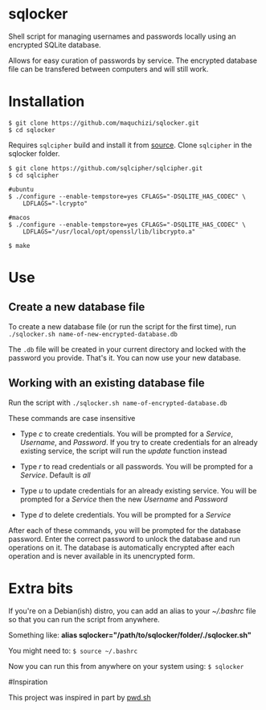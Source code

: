 # sqlocker
Shell script for managing usernames and passwords locally using an encrypted SQLite database.

Allows for easy curation of passwords by service. The encrypted database file can be transfered between computers and will still work.

# Installation

	$ git clone https://github.com/maquchizi/sqlocker.git
	$ cd sqlocker

Requires `sqlcipher` build and install it from [source](https://github.com/sqlcipher/sqlcipher.git).
Clone `sqlcipher` in the sqlocker folder.
```
$ git clone https://github.com/sqlcipher/sqlcipher.git 
$ cd sqlcipher

#ubuntu
$ ./configure --enable-tempstore=yes CFLAGS="-DSQLITE_HAS_CODEC" \
    LDFLAGS="-lcrypto"

#macos
$ ./configure --enable-tempstore=yes CFLAGS="-DSQLITE_HAS_CODEC" \
	LDFLAGS="/usr/local/opt/openssl/lib/libcrypto.a"

$ make
```
# Use

## Create a new database file

To create a new database file (or run the script for the first time), run `./sqlocker.sh name-of-new-encrypted-database.db`

The `.db` file will be created in your current directory and locked with the password you provide. That's it. You can now use your new database.

## Working with an existing database file

Run the script with `./sqlocker.sh name-of-encrypted-database.db`

These commands are case insensitive

* Type *c* to create credentials. You will be prompted for a *Service*, *Username*, and *Password*. If you try to create credentials for an already existing service, the script will run the *update* function instead

* Type *r* to read credentials or all passwords. You will be prompted for a *Service*. Default is *all*

* Type *u* to update credentials for an already existing service. You will be prompted for a *Service* then the new *Username* and *Password*

* Type *d* to delete credentials. You will be prompted for a *Service*

After each of these commands, you will be prompted for the database password. Enter the correct password to unlock the database and run operations on it.
The database is automatically encrypted after each operation and is never available in its unencrypted form.

# Extra bits

If you're on a Debian(ish) distro, you can add an alias to your *~/.bashrc* file so that you can run the script from anywhere.

Something like: **alias sqlocker="/path/to/sqlocker/folder/./sqlocker.sh"**

You might need to:
```$ source ~/.bashrc```

Now you can run this from anywhere on your system using:
```$ sqlocker```

#Inspiration

This project was inspired in part by [pwd.sh](https://github.com/drduh/pwd.sh)
